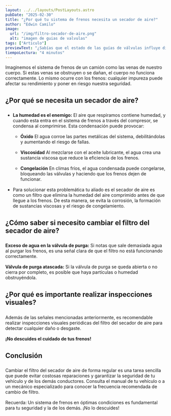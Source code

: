 ```yaml
---
layout: ../../layouts/PostLayouts.astro
pubDate: "2025-02-30"
title: "¿Por qué tu sistema de frenos necesita un secador de aire?"
author: "Edwin Camilo"
image:
  url: "/img/filtro-secador-de-aire.png"
  alt: "imagen de guias de valvulas"
tags: ["Articulo"]
previewText: "¿Sabías que el estado de las guías de válvulas influye directamente en el rendimiento de tu motor? Estas piezas clave aseguran un sellado perfecto, reducen el desgaste y ayudan a disipar el calor. Reemplazarlas a tiempo mejora la compresión, evita pérdidas de potencia y prolonga la vida útil del motor. Descubre cómo unas guías en buen estado pueden marcar la diferencia en la eficiencia, durabilidad y consumo de combustible de tu vehículo."
tiempoLectura: "4 minutos"
---
```


<div class="main flex flex-col sm:mr-4">

<section>
    <p>
      Imaginemos el sistema de frenos de un camión como las venas de nuestro cuerpo. Si estas venas se obstruyen o se dañan, el cuerpo no funciona correctamente. Lo mismo ocurre con los frenos: cualquier impureza puede afectar su rendimiento y poner en riesgo nuestra seguridad.
    </p>

</section>

<section>
    <h2>¿Por qué se necesita un secador de aire?</h2>
    <ul>
        <li><p><strong>La humedad es el enemigo:</strong> El aire que respiramos contiene humedad, y cuando esta entra en el sistema de frenos a través del compresor, se condensa al comprimirse. Esta condensación puede provocar:
            <ul>
            <li><p><strong>Óxido</strong>  El agua corroe las partes metálicas del sistema, debilitándolas y aumentando el riesgo de fallas.
</li>
            <li><p><strong>Viscosidad</strong> Al mezclarse con el aceite lubricante, el agua crea una sustancia viscosa que reduce la eficiencia de los frenos.
</li>
            <li><p><strong>Congelación</strong> En climas fríos, el agua condensada puede congelarse, bloqueando las válvulas y haciendo que los frenos dejen de funcionar.
</li>
           
 </ul>
        <li><p>Para solucionar esta problemática tu aliado es el secador de aire es como un filtro que elimina la humedad del aire comprimido antes de que llegue a los frenos. De esta manera, se evita la corrosión, la formación de sustancias viscosas y el riesgo de congelamiento.</p></li>
    </ul>

</section>

<section>
    <h2>¿Cómo saber si necesito cambiar el filtro del secador de aire?</h2>
    <p><strong>Exceso de agua en la válvula de purga:</strong> Si notas que sale demasiada agua al purgar los frenos, es una señal clara de que el filtro no está funcionando correctamente.</p>
    <p><strong>Válvula de purga atascada:</strong> Si la válvula de purga se queda abierta o no cierra por completo, es posible que haya partículas o humedad obstruyéndola.</p>
</section>

<section>
    <h2>¿Por qué es importante realizar inspecciones visuales?</h2>
    <p>Además de las señales mencionadas anteriormente, es recomendable realizar inspecciones visuales periódicas del filtro del secador de aire para detectar cualquier daño o desgaste.</p>
    <p><strong>¡No descuides el cuidado de tus frenos!</strong></p>
</section>

<footer>
    <h2>Conclusión</h2>
    <p>
      Cambiar el filtro del secador de aire de forma regular es una tarea sencilla que puede evitar costosas reparaciones y garantizar la seguridad de tu vehículo y de los demás conductores. Consulta el manual de tu vehículo o a un mecánico especializado para conocer la frecuencia recomendada de cambio de filtro.
    </p>
    <p>
     Recuerda: Un sistema de frenos en óptimas condiciones es fundamental para tu seguridad y la de los demás. ¡No lo descuides!
    </p>
</footer>

</div>

<style>
.main p {
    margin-bottom: 1rem;
}

.main h2 {
    margin-top: 2rem;
    padding-bottom: 0.5rem;
}
</style>

<script>
    document.querySelectorAll('.main h2').forEach(header => {
        header.classList.add('subtitulos-blog');
    });
</script>
